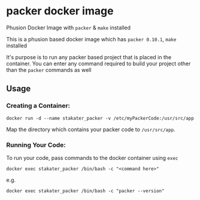 # packer docker image

Phusion Docker Image with `packer` & `make` installed 

This is a phusion based docker image which has `packer 0.10.1`, `make` installed

It's purpose is to run any packer based project that is placed in the container. You can enter any command required to build your project other than the `packer` commands as well

## Usage
### Creating a Container:

```
docker run -d --name stakater_packer -v /etc/myPackerCode:/usr/src/app
```
Map the directory which contains your packer code to `/usr/src/app`.


### Running Your Code:
To run your code, pass commands to the docker container using `exec`

```
docker exec stakater_packer /bin/bash -c "<command here>" 
```

e.g. 
```
docker exec stakater_packer /bin/bash -c "packer --version" 
```

```
